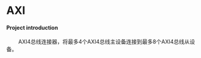 # AXI
#### Project introduction

&#160; &#160; &#160; &#160; AXI4总线连接器，将最多4个AXI4总线主设备连接到最多8个AXI4总线从设备。
